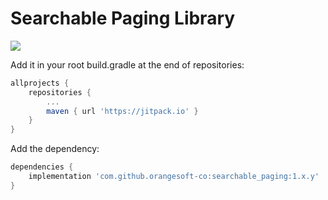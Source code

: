 # Searchable Paging Library

[![](https://jitpack.io/v/orangesoft-co/searchable_paging.svg)](https://jitpack.io/#orangesoft-co/searchable_paging)

Add it in your root build.gradle at the end of repositories:

```groovy
allprojects {
	repositories {
		...
		maven { url 'https://jitpack.io' }
	}
}
```

Add the dependency:

```groovy
dependencies {
	implementation 'com.github.orangesoft-co:searchable_paging:1.x.y'
}
```
